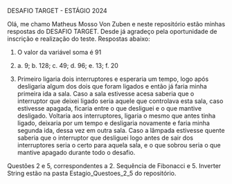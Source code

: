 DESAFIO TARGET - ESTÁGIO 2024

Olá, me chamo Matheus Mosso Von Zuben e neste repositório estão minhas respostas do DESAFIO TARGET. Desde já agradeço pela oportunidade de inscrição e realização do teste. Respostas abaixo:

1) O valor da variável soma é 91

3) a. 9; b. 128; c. 49; d. 96; e. 13; f. 20

4) Primeiro ligaria dois interruptores e esperaria um tempo, logo após desligaria algum dos dois que foram ligados e então já faria minha primeira ida a sala. Caso a sala estivesse acesa saberia que o interruptor que deixei ligado seria aquele que controlava esta sala, caso estivesse apagada, ficaria entre o que desliguei e o que mantive desligado. Voltaria aos interruptores, ligaria o mesmo que antes tinha ligado, deixaria por um tempo e desligaria novamente e faria minha segunda ida, dessa vez em outra sala. Caso a lâmpada estivesse quente saberia que o interruptor que desliguei logo antes de sair dos interruptores seria o certo para aquela sala, e o que sobrou seria o que mantive apagado durante todo o desafio.

Questões 2 e 5, correspondentes a 2. Sequência de Fibonacci e 5. Inverter String estão na pasta Estagio_Questoes_2_5 do repositório.
